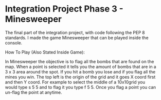 # Integration Project Phase 3 - Minesweeper
The final part of the integration project, with code following the PEP 8 standards.
I made the game Minesweeper that can be played inside the console.

How To Play (Also Stated Inside Game):

In Minesweeper the objective is to flag all the bombs that are found on the map. When a point is selected it tells you the amount of bombs that are in a 3 x 3 area around the spot. If you hit a bomb you lose and if you flag all the mines you win. The top left is the origin of the grid and it goes X coord first and then Y coord. For example to select the middle of a 10x10grid you would type s 5 5 and to flag it you type f 5 5. Once you flag a point you can un-flag the point at anytime.
